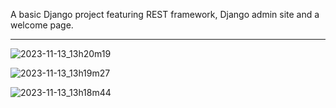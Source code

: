 A basic Django project featuring REST framework, Django admin site and a welcome page.

---

![2023-11-13_13h20m19](https://github.com/w-jablonski/files/assets/12428234/eb4b531f-d271-44ae-84f6-27bca12f5862)

![2023-11-13_13h19m27](https://github.com/w-jablonski/files/assets/12428234/17a61d43-c897-4c11-8550-1874320a8765)

![2023-11-13_13h18m44](https://github.com/w-jablonski/files/assets/12428234/c1145e9a-63fc-454c-b664-0a733a122f7d)
